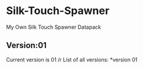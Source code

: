# Silk-Touch-Spawner
My Own Silk Touch Spawner Datapack

## Version:01
Current version is 01 /r
List of all versions:
*version 01
